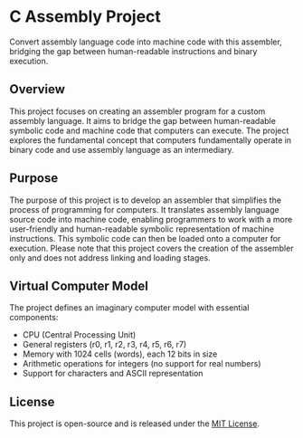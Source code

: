 # C Assembly Project
Convert assembly language code into machine code with this assembler, bridging the gap between human-readable instructions and binary execution.

## Overview

This project focuses on creating an assembler program for a custom assembly language. It aims to bridge the gap between human-readable symbolic code and machine code that computers can execute. The project explores the fundamental concept that computers fundamentally operate in binary code and use assembly language as an intermediary.

## Purpose

The purpose of this project is to develop an assembler that simplifies the process of programming for computers. It translates assembly language source code into machine code, enabling programmers to work with a more user-friendly and human-readable symbolic representation of machine instructions. This symbolic code can then be loaded onto a computer for execution. Please note that this project covers the creation of the assembler only and does not address linking and loading stages.

## Virtual Computer Model

The project defines an imaginary computer model with essential components:

- CPU (Central Processing Unit)
- General registers (r0, r1, r2, r3, r4, r5, r6, r7)
- Memory with 1024 cells (words), each 12 bits in size
- Arithmetic operations for integers (no support for real numbers)
- Support for characters and ASCII representation
  
## License

This project is open-source and is released under the [MIT License](LICENSE).
